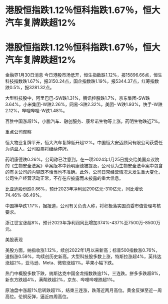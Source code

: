 # 港股恒指跌1.12％恒科指跌1.67％，恒大汽车复牌跌超12%

# 港股恒指跌1.12％恒科指跌1.67％，恒大汽车复牌跌超12%

金融界1月30日消息
今日港股市场低开，恒生指数跌1.12%，报15896.66点，恒生科技指数跌1.67%，报3150.24点，国企指数跌1.19%，报5344.37点，红筹指数跌0.5%，报3281.32点。

大型科技股中，阿里巴巴-SW跌1.31%，腾讯控股跌1.7%，京东集团-SW跌3.64%，小米集团-W跌2.26%，网易-S跌2.32%，美团-
W跌1.93%，快手-W跌2.12%，哔哩哔哩-W跌1.48%。

百胜中国涨超1%，小鹏汽车、融创服务、康希诺生物等上涨。药明生物跌近7%。

重点公司观察

恒大物业复牌平开，恒大汽车复牌低开超12%。中国恒大安迈顾问有限公司获委任为清盘人，公司股票将继续停牌。

药明康德跌0.26%，公司称已注意到，在一项2024年1月25日提交给美国众议院的《生物安全法案》草案版本中药明康德被提及，公司认为生物安全法草案中包含的有关公司的内容既不恰当也不准确。此外，公司日常经营情况未发生重大变化，公司生产经营活动正常，不存在应披露而未披露的重大信息。

比亚迪股份跌0.86%，预计2023年净利润290亿元-310亿元，同比增长74.46%-86.49%。

中国神华跌1.17%，据报道，公司有关负责人称，将积极落实国资委市值管理考核要求。

浙江世宝涨超8%，预计2023年净利润同比增加374%-437%至7500万-8500万元。

美股表现

美股方面，纳指收涨1.12%，续创2022年1月以来新高；标普500指数涨0.76%，道指涨0.59%，均续创历史新高。大型科技股多数上涨，特斯拉涨超4%，英伟达涨超2%，亚马逊、Meta、微软涨超1%。苹果小幅下跌。

热门中概股多数下跌，纳斯达克中国金龙指数跌逾1%，三连跌。拼多多跌超8%，新东方跌超4%，满帮跌超2%，京东、哔哩哔哩跌超1%。

原油盘中涨超1%后转跌超1%，结束三连涨，跌落近两月高位。黄金反弹至近一周高位。伦铜反弹，逼近四周高位。

